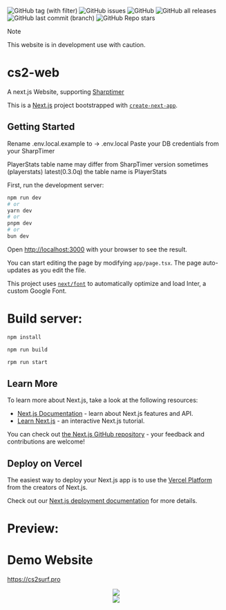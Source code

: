 ![GitHub tag (with filter)](https://img.shields.io/github/v/tag/jke-cs/cs2-web?style=for-the-badge&label=Version)
![GitHub issues](https://img.shields.io/github/issues/jke-cs/cs2-web?style=for-the-badge)
![GitHub](https://img.shields.io/github/license/jke-cs/cs2-web?style=for-the-badge)
![GitHub all releases](https://img.shields.io/github/downloads/jke-cs/cs2-web/total?style=for-the-badge)
![GitHub last commit (branch)](https://img.shields.io/github/last-commit/jke-cs/cs2-web/main?style=for-the-badge)
![GitHub Repo stars](https://img.shields.io/github/stars/jke-cs/cs2-web?style=for-the-badge)


> [!NOTE]
>This website is in development use with caution.
# cs2-web


A next.js Website,  supporting [Sharptimer ](https://github.com/Letaryat/poor-sharptimer)

This is a [Next.js](https://nextjs.org/) project bootstrapped with [`create-next-app`](https://github.com/vercel/next.js/tree/canary/packages/create-next-app).

## Getting Started

Rename .env.local.example to -> .env.local
Paste your DB credentials from your SharpTimer

PlayerStats table name may differ from SharpTimer version sometimes (playerstats) latest(0.3.0q) the table name is PlayerStats

First, run the development server:

```bash
npm run dev
# or
yarn dev
# or
pnpm dev
# or
bun dev
```

Open [http://localhost:3000](http://localhost:3000) with your browser to see the result.

You can start editing the page by modifying `app/page.tsx`. The page auto-updates as you edit the file.

This project uses [`next/font`](https://nextjs.org/docs/basic-features/font-optimization) to automatically optimize and load Inter, a custom Google Font.


# Build server:

```bash
npm install

npm run build

rpm run start

```

## Learn More

To learn more about Next.js, take a look at the following resources:

- [Next.js Documentation](https://nextjs.org/docs) - learn about Next.js features and API.
- [Learn Next.js](https://nextjs.org/learn) - an interactive Next.js tutorial.

You can check out [the Next.js GitHub repository](https://github.com/vercel/next.js/) - your feedback and contributions are welcome!

## Deploy on Vercel

The easiest way to deploy your Next.js app is to use the [Vercel Platform](https://vercel.com/new?utm_medium=default-template&filter=next.js&utm_source=create-next-app&utm_campaign=create-next-app-readme) from the creators of Next.js.

Check out our [Next.js deployment documentation](https://nextjs.org/docs/deployment) for more details.

# Preview:

# Demo Website

https://cs2surf.pro

<div align="center">
<a href="https://i.gyazo.com/bc9c32a382042d7eb00c6f3e23a46c75.png">
<img src="https://i.gyazo.com/bc9c32a382042d7eb00c6f3e23a46c75.png" />
</a>
</div>


<div align="center">
<a href="https://i.gyazo.com/c183cf0fc8d6fcb92a6f37825ab52439.png">
<img src="https://i.gyazo.com/c183cf0fc8d6fcb92a6f37825ab52439.png" />
</a>
</div>

